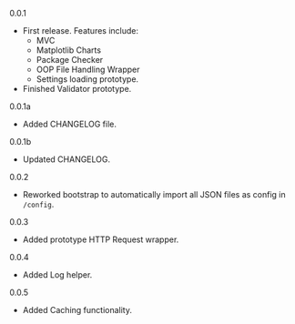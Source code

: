 0.0.1
* First release. Features include:
    * MVC
    * Matplotlib Charts
    * Package Checker
    * OOP File Handling Wrapper
    * Settings loading prototype.
* Finished Validator prototype.

0.0.1a
* Added CHANGELOG file.

0.0.1b
* Updated CHANGELOG.

0.0.2
* Reworked bootstrap to automatically import all JSON files as config in `/config`.

0.0.3 
* Added prototype HTTP Request wrapper.

0.0.4
* Added Log helper.

0.0.5
* Added Caching functionality.